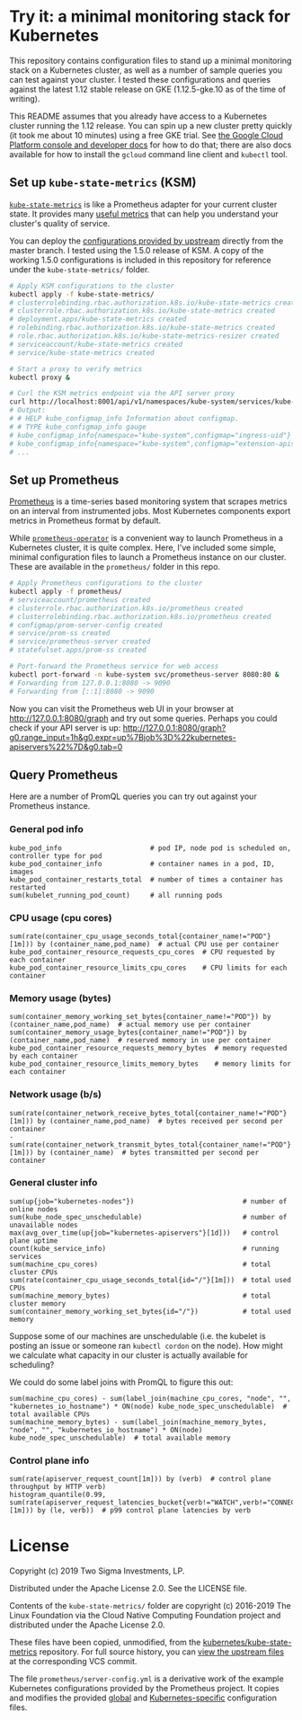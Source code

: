 # Try it: a minimal monitoring stack for Kubernetes

This repository contains configuration files to stand up a minimal monitoring
stack on a Kubernetes cluster, as well as a number of sample queries you can
test against your cluster. I tested these configurations and queries against
the latest 1.12 stable release on GKE (1.12.5-gke.10 as of the time of
writing).

This README assumes that you already have access to a Kubernetes cluster
running the 1.12 release. You can spin up a new cluster pretty quickly (it took
me about 10 minutes) using a free GKE trial. See [the Google Cloud Platform
console and developer docs][gke] for how to do that; there are also docs
available for how to install the `gcloud` command line client and `kubectl`
tool.

[gke]: https://console.cloud.google.com/kubernetes

## Set up `kube-state-metrics` (KSM)

[`kube-state-metrics`][ksm] is like a Prometheus adapter for your current
cluster state. It provides many [useful metrics][ksm-metrics] that can help you
understand your cluster's quality of service.

You can deploy the [configurations provided by upstream][ksm-yamls] directly
from the master branch. I tested using the 1.5.0 release of KSM. A copy of
the working 1.5.0 configurations is included in this repository for reference
under the `kube-state-metrics/` folder.

```bash
# Apply KSM configurations to the cluster
kubectl apply -f kube-state-metrics/
# clusterrolebinding.rbac.authorization.k8s.io/kube-state-metrics created
# clusterrole.rbac.authorization.k8s.io/kube-state-metrics created
# deployment.apps/kube-state-metrics created
# rolebinding.rbac.authorization.k8s.io/kube-state-metrics created
# role.rbac.authorization.k8s.io/kube-state-metrics-resizer created
# serviceaccount/kube-state-metrics created
# service/kube-state-metrics created

# Start a proxy to verify metrics
kubectl proxy &

# Curl the KSM metrics endpoint via the API server proxy
curl http://localhost:8001/api/v1/namespaces/kube-system/services/kube-state-metrics:8080/proxy/metrics
# Output:
# # HELP kube_configmap_info Information about configmap.
# # TYPE kube_configmap_info gauge
# kube_configmap_info{namespace="kube-system",configmap="ingress-uid"} 1
# kube_configmap_info{namespace="kube-system",configmap="extension-apiserver-authentication"} 1
# ...
```

[ksm]: https://github.com/kubernetes/kube-state-metrics
[ksm-metrics]: https://github.com/kubernetes/kube-state-metrics/tree/a6ff45fae22bdab03b1375fd454a9859bebd4d98/docs#exposed-metrics
[ksm-yamls]: https://github.com/kubernetes/kube-state-metrics/tree/a6ff45fae22bdab03b1375fd454a9859bebd4d98/kubernetes

## Set up Prometheus

[Prometheus][prometheus] is a time-series based monitoring system that scrapes
metrics on an interval from instrumented jobs. Most Kubernetes components
export metrics in Prometheus format by default.

While [`prometheus-operator`][prometheus-operator] is a convenient way to
launch Prometheus in a Kubernetes cluster, it is quite complex. Here, I've
included some simple, minimal configuration files to launch a Prometheus
instance on our cluster. These are available in the `prometheus/` folder in
this repo.

```bash
# Apply Prometheus configurations to the cluster
kubectl apply -f prometheus/
# serviceaccount/prometheus created
# clusterrole.rbac.authorization.k8s.io/prometheus created
# clusterrolebinding.rbac.authorization.k8s.io/prometheus created
# configmap/prom-server-config created
# service/prom-ss created
# service/prometheus-server created
# statefulset.apps/prom-ss created

# Port-forward the Prometheus service for web access
kubectl port-forward -n kube-system svc/prometheus-server 8080:80 &
# Forwarding from 127.0.0.1:8080 -> 9090
# Forwarding from [::1]:8080 -> 9090
```

Now you can visit the Prometheus web UI in your browser at
http://127.0.0.1:8080/graph and try out some queries. Perhaps you could check if your API server is up: http://127.0.0.1:8080/graph?g0.range_input=1h&g0.expr=up%7Bjob%3D%22kubernetes-apiservers%22%7D&g0.tab=0

[prometheus]: https://prometheus.io/
[prometheus-operator]: https://github.com/coreos/prometheus-operator

## Query Prometheus

Here are a number of PromQL queries you can try out against your Prometheus
instance.

### General pod info

```
kube_pod_info                      # pod IP, node pod is scheduled on, controller type for pod
kube_pod_container_info            # container names in a pod, ID, images
kube_pod_container_restarts_total  # number of times a container has restarted
sum(kubelet_running_pod_count)     # all running pods
```

### CPU usage (cpu cores)

```
sum(rate(container_cpu_usage_seconds_total{container_name!="POD"}[1m])) by (container_name,pod_name)  # actual CPU use per container
kube_pod_container_resource_requests_cpu_cores  # CPU requested by each container
kube_pod_container_resource_limits_cpu_cores    # CPU limits for each container
```

### Memory usage (bytes)

```
sum(container_memory_working_set_bytes{container_name!="POD"}) by (container_name,pod_name)  # actual memory use per container
sum(container_memory_usage_bytes{container_name!="POD"}) by (container_name,pod_name)  # reserved memory in use per container
kube_pod_container_resource_requests_memory_bytes  # memory requested by each container
kube_pod_container_resource_limits_memory_bytes    # memory limits for each container
```

### Network usage (b/s)

```
sum(rate(container_network_receive_bytes_total{container_name!="POD"}[1m])) by (container_name,pod_name)  # bytes received per second per container
-sum(rate(container_network_transmit_bytes_total{container_name!="POD"}[1m])) by (container_name)  # bytes transmitted per second per container
```

### General cluster info

```
sum(up{job="kubernetes-nodes"})                           # number of online nodes
sum(kube_node_spec_unschedulable)                         # number of unavailable nodes
max(avg_over_time(up{job="kubernetes-apiservers"}[1d]))   # control plane uptime
count(kube_service_info)                                  # running services
sum(machine_cpu_cores)                                    # total cluster CPUs
sum(rate(container_cpu_usage_seconds_total{id="/"}[1m]))  # total used CPUs
sum(machine_memory_bytes)                                 # total cluster memory
sum(container_memory_working_set_bytes{id="/"})           # total used memory
```

Suppose some of our machines are unschedulable (i.e. the kubelet is posting an
issue or someone ran `kubectl cordon` on the node). How might we calculate what
capacity in our cluster is actually available for scheduling?

We could do some label joins with PromQL to figure this out:

```
sum(machine_cpu_cores) - sum(label_join(machine_cpu_cores, "node", "", "kubernetes_io_hostname") * ON(node) kube_node_spec_unschedulable)  # total available CPUs
sum(machine_memory_bytes) - sum(label_join(machine_memory_bytes, "node", "", "kubernetes_io_hostname") * ON(node) kube_node_spec_unschedulable)  # total available memory
```

### Control plane info

```
sum(rate(apiserver_request_count[1m])) by (verb)  # control plane throughput by HTTP verb)
histogram_quantile(0.99, sum(rate(apiserver_request_latencies_bucket{verb!="WATCH",verb!="CONNECT"}[1m])) by (le, verb))  # p99 control plane latencies by verb
```

# License

Copyright (c) 2019 Two Sigma Investments, LP.

Distributed under the Apache License 2.0. See the LICENSE file.

Contents of the `kube-state-metrics/` folder are copyright (c) 2016-2019 The
Linux Foundation via the Cloud Native Computing Foundation project and
distributed under the Apache License 2.0.

These files have been copied, unmodified, from the
[kubernetes/kube-state-metrics][ksm] repository. For full source history, you
can [view the upstream files][ksm-yamls] at the corresponding VCS commit.

The file `prometheus/server-config.yml` is a derivative work of the example Kubernetes configurations provided by the Prometheus project. It copies and modifies the provided [global][prom-global] and [Kubernetes-specific][prom-kube] configuration files.

[prom-global]: https://github.com/prometheus/prometheus/blob/release-2.8/documentation/examples/prometheus.yml
[prom-kube]: https://github.com/prometheus/prometheus/blob/release-2.2/documentation/examples/prometheus-kubernetes.yml
